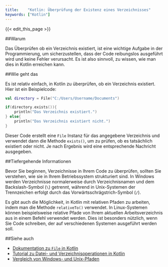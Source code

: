 ```yaml
---
title:    "Kotlin: Überprüfung der Existenz eines Verzeichnisses"
keywords: ["Kotlin"]
---
```


{{< edit_this_page >}}

##Warum

Das Überprüfen ob ein Verzeichnis existiert, ist eine wichtige Aufgabe in der Programmierung, um sicherzustellen, dass der Code reibungslos ausgeführt wird und keine Fehler verursacht. Es ist also sinnvoll, zu wissen, wie man dies in Kotlin erreichen kann.

##Wie geht das

Es ist relativ einfach, in Kotlin zu überprüfen, ob ein Verzeichnis existiert. Hier ist ein Beispielcode:
```Kotlin
val directory = File("C:/Users/Username/Documents")

if(directory.exists()){
    println("Das Verzeichnis existiert.")
} else{
    println("Das Verzeichnis existiert nicht.")
}
```
Dieser Code erstellt eine `File` Instanz für das angegebene Verzeichnis und verwendet dann die Methode `exists()`, um zu prüfen, ob es tatsächlich existiert oder nicht. Je nach Ergebnis wird eine entsprechende Nachricht ausgegeben.

##Tiefergehende Informationen

Bevor Sie beginnen, Verzeichnisse in Ihrem Code zu überprüfen, sollten Sie verstehen, wie sie in Ihrem Betriebssystem strukturiert sind. In Windows werden Verzeichnisse normalerweise durch Verzeichnisnamen und dem Backslash-Symbol (`\`) getrennt, während in Unix-Systemen der Trennzeichen erfolgt durch das Vorwärtsschrägstrich-Symbol (`/`).

Es gibt auch die Möglichkeit, in Kotlin mit relativen Pfaden zu arbeiten, indem man die Methode `relativeTo()` verwendet. In Linux-Systemen können beispielsweise relative Pfade von Ihrem aktuellen Arbeitsverzeichnis aus in einem Befehl verwendet werden. Dies ist besonders nützlich, wenn Sie Code schreiben, der auf verschiedenen Systemen ausgeführt werden soll.

##Siehe auch

- [Dokumentation zu `File` in Kotlin](https://kotlinlang.org/api/latest/jvm/stdlib/kotlin.io/java.io.-file/index.html)
- [Tutorial zu Datei- und Verzeichnisoperationen in Kotlin](https://www.tutorialspoint.com/kotlin/kotlin_file_io.htm)
- [Vergleich von Windows- und Unix-Pfaden](https://www.shell-tips.com/2010/06/13/file-paths-in-windows-and-unix/)